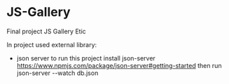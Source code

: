 # JS-Gallery
Final project JS Gallery Etic

In project used external library:
- json server 
to run this project install json-server https://www.npmjs.com/package/json-server#getting-started
then run json-server --watch db.json    
